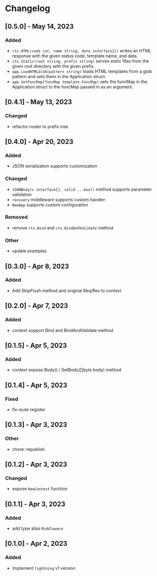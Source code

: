 # Changelog

## [0.5.0] - May 14, 2023

### Added

- `ctx.HTML(code int, name string, data interface{})` writes an HTML response with the given status code, template name, and data.
- `ctx.Static(root string, prefix string)` serves static files from the given root directory with the given prefix.
- `app.LoadHTMLGlob(pattern string)` loads HTML templates from a glob pattern and sets them in the Application struct.
- `app.SetFuncMap(funcMap template.FuncMap)` sets the funcMap in the Application struct to the funcMap passed in as an argument.

## [0.4.1] - May 13, 2023

### Changed

- refactor router to prefix tree

## [0.4.0] - Apr 20, 2023

### Added

- JSON serialization supports customization

### Changed

- `JSONBody(v interface{}, valid ...bool)` method supports parameter validation
- `recovery` middleware supports custom handler
- `NewApp` supports custom configuration

### Removed

- remove `ctx.Bind` and `ctx.BindAndValidate` method

### Other

- update examples

## [0.3.0] - Apr 8, 2023

### Added

- Add SkipFlush method and original Req/Res to context

## [0.2.0] - Apr 7, 2023

### Added

- context support Bind and BindAndValidate method

## [0.1.5] - Apr 5, 2023

### Added

- context expose Body() / SetBody([]byte body) method

## [0.1.4] - Apr 5, 2023

### Fixed

- fix route register

## [0.1.3] - Apr 3, 2023

### Other

- chore: republish 

## [0.1.2] - Apr 3, 2023

### Changed

- expose `NewContext` function

## [0.1.1] - Apr 3, 2023

### Added

- add type alias `Middleware`

## [0.1.0] - Apr 2, 2023

### Added

- Implement `lightning` v1 version
